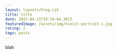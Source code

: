 ```yaml
---
layout: layouts/blog.njk
title: title
date: 2022-04-11T19:34:04.307Z
featuredImage: /assets/img/kleist-portrait-1.jpg
rating: 2
tags: posts
---
```

blah